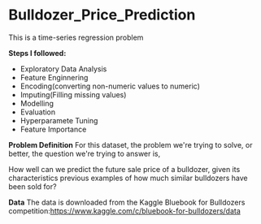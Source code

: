 # Bulldozer_Price_Prediction
This is a time-series regression problem

**Steps I followed:**
* Exploratory Data Analysis
* Feature Enginnering
* Encoding(converting non-numeric values to numeric)
* Imputing(Filling missing values)
* Modelling
* Evaluation
* Hyperparamete Tuning
* Feature Importance

**Problem Definition**
For this dataset, the problem we're trying to solve, or better, the question we're trying to answer is,

How well can we predict the future sale price of a bulldozer, given its characteristics previous examples of how much similar bulldozers have been sold for?

**Data**
The data is downloaded from the Kaggle Bluebook for Bulldozers competition:https://www.kaggle.com/c/bluebook-for-bulldozers/data

